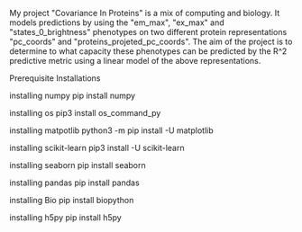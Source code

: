 
My project "Covariance In Proteins" is a mix of computing and biology. It models predictions by  using the "em_max", "ex_max" and "states_0_brightness" phenotypes on two different protein representations "pc_coords" and "proteins_projeted_pc_coords". The aim of the project is to determine to what capacity these phenotypes can be predicted by the R^2 predictive metric using a linear model of the above representations.

Prerequisite Installations

installing numpy
	    pip install numpy

installing os
	   pip3 install os_command_py

installing matpotlib
	   python3 -m pip install -U matplotlib

installing scikit-learn
	   pip3 install -U scikit-learn

installing seaborn
	   pip install seaborn

installing pandas
	   pip install pandas

installing Bio
	   pip install biopython

installing h5py
	    pip install h5py

